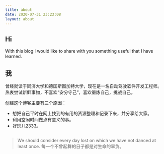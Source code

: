 ```yaml
---
title: about
date: 2020-07-31 23:23:08
layout: about
---
```


## Hi
With this blog I would like to share with you something useful that I have learned.

## 我
曾经就读于同济大学和德国斯图加特大学，现在是一名自动驾驶软件开发工程师。
热衷尝试新鲜事物，不喜欢“安分守己”，喜欢锻炼自己，挑战自己。

创建这个博客主要有三个原因：
- 想把自己平时在网上找到的有用的资源整理和记录下来，并分享给大家。
- 利用空闲时间做点有意义的事。
- 好玩儿2333。

##  
> We should consider every day lost on which we have not danced at least once.
> 每一个不曾起舞的日子都是对生命的辜负。

